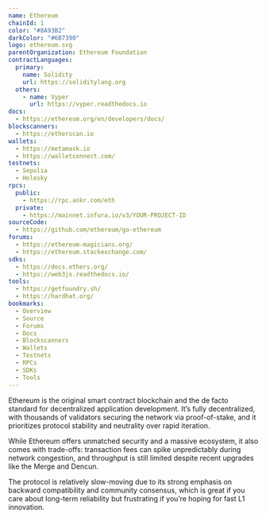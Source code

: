 ```yaml
---
name: Ethereum
chainId: 1
color: "#8A93B2"
darkColor: "#6B7390"
logo: ethereum.svg
parentOrganization: Ethereum Foundation
contractLanguages:
  primary:
    name: Solidity
    url: https://soliditylang.org
  others:
    - name: Vyper
      url: https://vyper.readthedocs.io
docs:
  - https://ethereum.org/en/developers/docs/
blockscanners:
  - https://etherscan.io
wallets:
  - https://metamask.io
  - https://walletconnect.com/
testnets:
  - Sepolia
  - Holesky
rpcs:
  public:
    - https://rpc.ankr.com/eth
  private:
    - https://mainnet.infura.io/v3/YOUR-PROJECT-ID
sourceCode:
  - https://github.com/ethereum/go-ethereum
forums:
  - https://ethereum-magicians.org/
  - https://ethereum.stackexchange.com/
sdks:
  - https://docs.ethers.org/
  - https://web3js.readthedocs.io/
tools:
  - https://getfoundry.sh/
  - https://hardhat.org/
bookmarks:
  - Overview
  - Source
  - Forums
  - Docs
  - Blockscanners
  - Wallets
  - Testnets
  - RPCs
  - SDKs
  - Tools
---
```


Ethereum is the original smart contract blockchain and the de facto standard for decentralized application development. It’s fully decentralized, with thousands of validators securing the network via proof-of-stake, and it prioritizes protocol stability and neutrality over rapid iteration.

While Ethereum offers unmatched security and a massive ecosystem, it also comes with trade-offs: transaction fees can spike unpredictably during network congestion, and throughput is still limited despite recent upgrades like the Merge and Dencun. 

The protocol is relatively slow-moving due to its strong emphasis on backward compatibility and community consensus, which is great if you care about long-term reliability but frustrating if you’re hoping for fast L1 innovation.